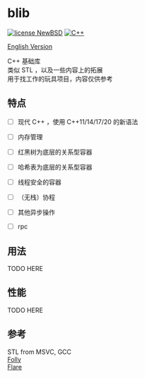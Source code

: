 # blib

[![license NewBSD](https://img.shields.io/badge/license-MIT-blue)](LICENSE)
[![C++](https://img.shields.io/badge/language-C++-blue.svg)](https://isocpp.org/)

[English Version](README.md)  

C++ 基础库  
类似 STL ，以及一些内容上的拓展  
用于找工作的玩具项目，内容仅供参考



## 特点

- [ ] 现代 C++ ，使用 C++11/14/17/20 的新语法
- [ ] 内存管理  
- [ ] 红黑树为底层的关系型容器  
- [ ] 哈希表为底层的关系型容器
- [ ] 线程安全的容器
- [ ] （无栈）协程  
- [ ] 其他异步操作
- [ ] rpc


## 用法

TODO HERE

## 性能

TODO HERE

## 参考
STL from MSVC, GCC  
[Folly](https://github.com/facebook/folly)  
[Flare](https://github.com/Tencent/flare)  




